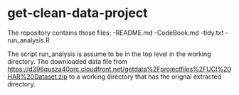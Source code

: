 # get-clean-data-project

The repository contains those files:
-README.md
-CodeBook.md
-tidy.txt
-run_analysis.R

The script run_analysis is assume to be in the top level in the working directory.
The downloaded data file from https://d396qusza40orc.cloudfront.net/getdata%2Fprojectfiles%2FUCI%20HAR%20Dataset.zip 
to a working directory that has the orignal extracted directory.
